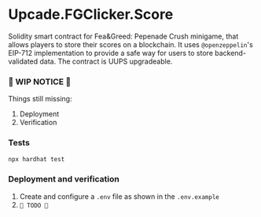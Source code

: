 # Upcade.FGClicker.Score

Solidity smart contract for Fea&Greed: Pepenade Crush minigame, that allows players to store their scores on a blockchain.
It uses `@openzeppelin`'s EIP-712 implementation to provide a safe way for users to store backend-validated data.
The contract is UUPS upgradeable.

### 🚧 WIP NOTICE 🚧
Things still missing:
1. Deployment
2. Verification

### Tests
```bash
npx hardhat test
```

### Deployment and verification
1. Create and configure a `.env` file as shown in the `.env.example`
2. `🚧 TODO 🚧`
